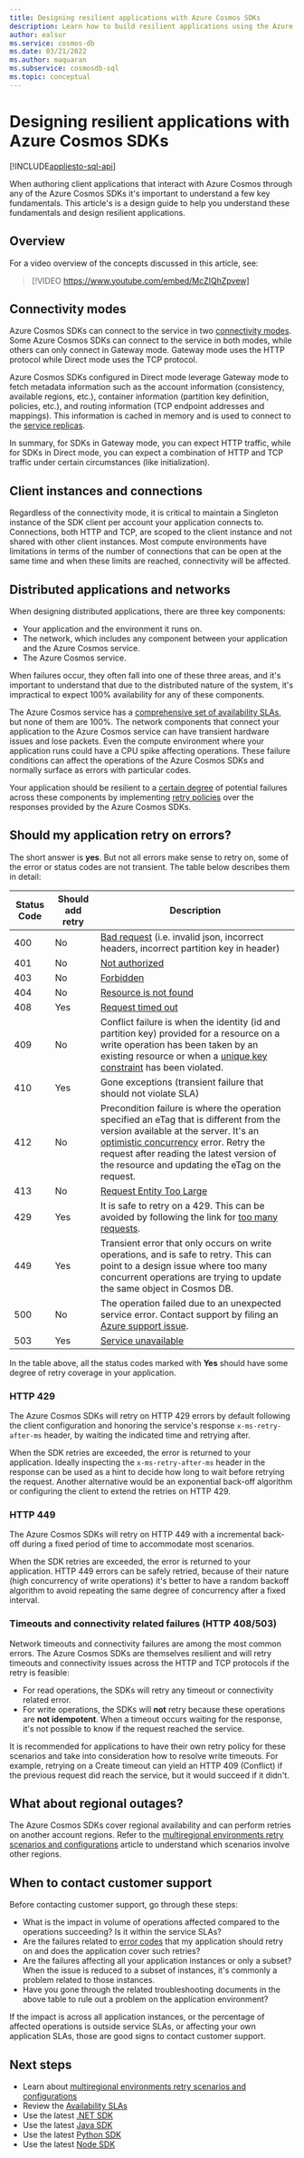 ```yaml
---
title: Designing resilient applications with Azure Cosmos SDKs
description: Learn how to build resilient applications using the Azure Cosmos SDKs, which.
author: ealsur
ms.service: cosmos-db
ms.date: 03/21/2022
ms.author: maquaran
ms.subservice: cosmosdb-sql
ms.topic: conceptual
---
```

# Designing resilient applications with Azure Cosmos SDKs
[!INCLUDE[appliesto-sql-api](../includes/appliesto-sql-api.md)]

When authoring client applications that interact with Azure Cosmos through any of the Azure Cosmos SDKs it's important to understand a few key fundamentals. This article's is a design guide to help you understand these fundamentals and design resilient applications.

## Overview

For a video overview of the concepts discussed in this article, see:

> [!VIDEO https://www.youtube.com/embed/McZIQhZpvew]

## Connectivity modes

Azure Cosmos SDKs can connect to the service in two [connectivity modes](sql-sdk-connection-modes.md). Some Azure Cosmos SDKs can connect to the service in both modes, while others can only connect in Gateway mode. Gateway mode uses the HTTP protocol while Direct mode uses the TCP protocol.

Azure Cosmos SDKs configured in Direct mode leverage Gateway mode to fetch metadata information such as the account information (consistency, available regions, etc.), container information (partition key definition, policies, etc.), and routing information (TCP endpoint addresses and mappings). This information is cached in memory and is used to connect to the [service replicas](../partitioning-overview.md#replica-sets).

In summary, for SDKs in Gateway mode, you can expect HTTP traffic, while for SDKs in Direct mode, you can expect a combination of HTTP and TCP traffic under certain circumstances (like initialization).

## Client instances and connections

Regardless of the connectivity mode, it is critical to maintain a Singleton instance of the SDK client per account your application connects to. Connections, both HTTP and TCP, are scoped to the client instance and not shared with other client instances. Most compute environments have limitations in terms of the number of connections that can be open at the same time and when these limits are reached, connectivity will be affected.

## Distributed applications and networks

When designing distributed applications, there are three key components:

* Your application and the environment it runs on.
* The network, which includes any component between your application and the Azure Cosmos service.
* The Azure Cosmos service.

When failures occur, they often fall into one of these three areas, and it's important to understand that due to the distributed nature of the system, it's impractical to expect 100% availability for any of these components.

The Azure Cosmos service has a [comprehensive set of availability SLAs](../high-availability.md#slas), but none of them are 100%. The network components that connect your application to the Azure Cosmos service can have transient hardware issues and lose packets. Even the compute environment where your application runs could have a CPU spike affecting operations. These failure conditions can affect the operations of the Azure Cosmos SDKs and normally surface as errors with particular codes.

Your application should be resilient to a [certain degree](#when-to-file-customer-support-tickets) of potential failures across these components by implementing [retry policies](#should-my-application-retry-on-errors) over the responses provided by the Azure Cosmos SDKs.

## Should my application retry on errors?

The short answer is **yes**. But not all errors make sense to retry on, some of the error or status codes are not transient. The table below describes them in detail:

| Status Code | Should add retry | Description |
|----------|-------------|-------------|
| 400 | No | [Bad request](troubleshoot-bad-request.md) (i.e. invalid json, incorrect headers, incorrect partition key in header)|
| 401 | No | [Not authorized](troubleshoot-unauthorized.md) |
| 403 | No | [Forbidden](troubleshoot-forbidden.md) |
| 404 | No | [Resource is not found](troubleshoot-not-found.md) |
| 408 | Yes | [Request timed out](troubleshoot-dot-net-sdk-request-timeout.md) |
| 409 | No | Conflict failure is when the identity (id and partition key) provided for a resource on a write operation has been taken by an existing resource or when a [unique key constraint](../unique-keys.md) has been violated. |
| 410 | Yes | Gone exceptions (transient failure that should not violate SLA) |
| 412 | No | Precondition failure is where the operation specified an eTag that is different from the version available at the server. It's an [optimistic concurrency](database-transactions-optimistic-concurrency.md#optimistic-concurrency-control) error. Retry the request after reading the latest version of the resource and updating the eTag on the request.
| 413 | No | [Request Entity Too Large](../concepts-limits.md#per-item-limits) |
| 429 | Yes | It is safe to retry on a 429. This can be avoided by following the link for [too many requests](troubleshoot-request-rate-too-large.md).|
| 449 | Yes | Transient error that only occurs on write operations, and is safe to retry. This can point to a design issue where too many concurrent operations are trying to update the same object in Cosmos DB. |
| 500 | No | The operation failed due to an unexpected service error. Contact support by filing an [Azure support issue](https://aka.ms/azure-support). |
| 503 | Yes | [Service unavailable](troubleshoot-service-unavailable.md) |

In the table above, all the status codes marked with **Yes** should have some degree of retry coverage in your application.

### HTTP 429

The Azure Cosmos SDKs will retry on HTTP 429 errors by default following the client configuration and honoring the service's response `x-ms-retry-after-ms` header, by waiting the indicated time and retrying after. 

When the SDK retries are exceeded, the error is returned to your application. Ideally inspecting the `x-ms-retry-after-ms` header in the response can be used as a hint to decide how long to wait before retrying the request. Another alternative would be an exponential back-off algorithm or configuring the client to extend the retries on HTTP 429.

### HTTP 449

The Azure Cosmos SDKs will retry on HTTP 449 with a incremental back-off during a fixed period of time to accommodate most scenarios.

When the SDK retries are exceeded, the error is returned to your application. HTTP 449 errors can be safely retried, because of their nature (high concurrency of write operations) it's better to have a random backoff algorithm to avoid repeating the same degree of concurrency after a fixed interval.

### Timeouts and connectivity related failures (HTTP 408/503)

Network timeouts and connectivity failures are among the most common errors. The Azure Cosmos SDKs are themselves resilient and will retry timeouts and connectivity issues across the HTTP and TCP protocols if the retry is feasible:

* For read operations, the SDKs will retry any timeout or connectivity related error.
* For write operations, the SDKs will **not** retry because these operations are **not idempotent**. When a timeout occurs waiting for the response, it's not possible to know if the request reached the service.

It is recommended for applications to have their own retry policy for these scenarios and take into consideration how to resolve write timeouts. For example, retrying on a Create timeout can yield an HTTP 409 (Conflict) if the previous request did reach the service, but it would succeed if it didn't.

## What about regional outages?

The Azure Cosmos SDKs cover regional availability and can perform retries on another account regions. Refer to the [multiregional environments retry scenarios and configurations](troubleshoot-sdk-availability.md) article to understand which scenarios involve other regions.

## When to contact customer support

Before contacting customer support, go through these steps:

* What is the impact in volume of operations affected compared to the operations succeeding? Is it within the service SLAs?
* Are the failures related to [error codes](#should-my-application-retry-on-errors) that my application should retry on and does the application cover such retries?
* Are the failures affecting all your application instances or only a subset? When the issue is reduced to a subset of instances, it's commonly a problem related to those instances.
* Have you gone through the related troubleshooting documents in the above table to rule out a problem on the application environment?

If the impact is across all application instances, or the percentage of affected operations is outside service SLAs, or affecting your own application SLAs, those are good signs to contact customer support.

## Next steps

* Learn about [multiregional environments retry scenarios and configurations](troubleshoot-sdk-availability.md)
* Review the [Availability SLAs](../high-availability.md#slas)
* Use the latest [.NET SDK](sql-api-sdk-dotnet-standard.md)
* Use the latest [Java SDK](sql-api-sdk-java-v4.md)
* Use the latest [Python SDK](sql-api-sdk-python.md)
* Use the latest [Node SDK](sql-api-sdk-node.md)
